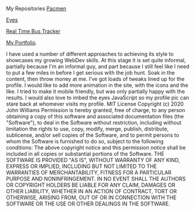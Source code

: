 My Repositories 
<a href= "https://sean-mongey.github.io/Pacmen/">Pacmen</a>

<a href= "https://sean-mongey.github.io/eyes/">Eyes</a>

<a href= "https://sean-mongey.github.io/RealTimeBusTracker/">Real Time Bus Tracker</a>

<a href= "https://sean-mongey.github.io/">My Portfolio</a>. 

I have used a number of different approaches to achieving its style to showcases my growing WebDev skills. At this stage it is set quite informal, partially because I'm an informal guy, and part because I still feel like I need to put a few miles in before I get serious with the job hunt.
Soak in the content, then throw money at me.
I’ve got loads of tweaks lined up for the profile. I would like to add more animation in the site, with the icons and the like. I tried to make it mobile friendly, but was only partially happy with the results. I would also love to imbed the eyes JavaScript so my profile pic can stare back at whomever visits my profile.
MIT License
Copyright (c) 2020 John Williams
Permission is hereby granted, free of charge, to any person obtaining a copy of this software and associated documentation files (the "Software"), to deal in the Software without restriction, including without limitation the rights to use, copy, modify, merge, publish, distribute, sublicense, and/or sell copies of the Software, and to permit persons to whom the Software is furnished to do so, subject to the following conditions:
The above copyright notice and this permission notice shall be included in all copies or substantial portions of the Software.
THE SOFTWARE IS PROVIDED "AS IS", WITHOUT WARRANTY OF ANY KIND, EXPRESS OR IMPLIED, INCLUDING BUT NOT LIMITED TO THE WARRANTIES OF MERCHANTABILITY, FITNESS FOR A PARTICULAR PURPOSE AND NONINFRINGEMENT. IN NO EVENT SHALL THE AUTHORS OR COPYRIGHT HOLDERS BE LIABLE FOR ANY CLAIM, DAMAGES OR OTHER LIABILITY, WHETHER IN AN ACTION OF CONTRACT, TORT OR OTHERWISE, ARISING FROM, OUT OF OR IN CONNECTION WITH THE SOFTWARE OR THE USE OR OTHER DEALINGS IN THE SOFTWARE.
